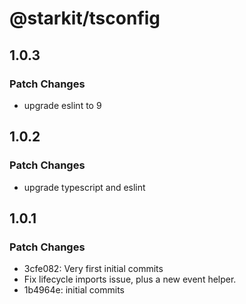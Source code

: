 # @starkit/tsconfig

## 1.0.3

### Patch Changes

- upgrade eslint to 9

## 1.0.2

### Patch Changes

- upgrade typescript and eslint

## 1.0.1

### Patch Changes

- 3cfe082: Very first initial commits
- Fix lifecycle imports issue, plus a new event helper.
- 1b4964e: initial commits
